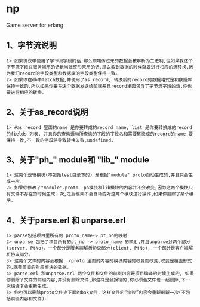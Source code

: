 np
=======
Game server for erlang

1、字节流说明
-----
	1> 如果协议中使用了字节流字段的话,那么前端传过来的数据会被解析为二进制,但如果我这个字节流字段在服务端用的话是当做整形来用的话,那么收到数据的时候就要进行相应的流转换,因为我们record的字段类型和数据库的字段类型保持一致。
	2> 如果你在db中fetch数据,并使用了as_record, 转换后的record的数据格式是和数据库保持一致的,所以如果你要将这个数据发送给前端并且record里面包含了字节流字段的话,你也要进行相应的转换。

2、关于as_record说明
-----
	1> #as_record 里面的name 是你要转成的record name, list 是你要转换成的record 的fields 列表, 并且你的查询语句所查询的字段的字段名和需要转换成的record的name 要保持一致,不一致的字段将导致转换失败,undefined.


3、关于"ph_" module和 "lib_" module
-----
	1> 这两个逻辑模块(不包括test目录下的) 是根据"module".proto自动生成的,并且只会生成一次。
	2> 如果你修改了"module".proto  ph模块和lib模块的内容并不会改变,因为这两个模块只有文件不存在的时候生成一次,之后框架不会自动的对这两个模块进行操作,如果你删除了某个模块。

4、关于parse.erl 和 unparse.erl
-----
	1> parse包括项目里所有的 proto_name-> pt_no的映射
	2> unparse 包括了项目所有的pt_no -> proto_name 的映射,并且unparse分两个部分(server, PtNo)，一个部分是服务端解析协议部分(client, PtNo), 一个部分是客户端解析协议部分。
	3> 这两个文件的内容会根据../proto 里面的内容的模块内容的改变而改变,改变是覆盖形式的,既覆盖旧的对应模块的数据。
	4> parse.erl 和unparse.erl 两个文件和文件的前缀内容是项目编译的时候生成的, 如果你删除了文件的前缀内容,并没有删除文件,那这样是会报错的,你必须连文件也一起删掉,下一次编译才会重新生成。
	5> 你也可以删除proto文件夹下面的bak文件，这样文件的“协议”内容会重新刷新一次(不包括前缀内容和文件).

